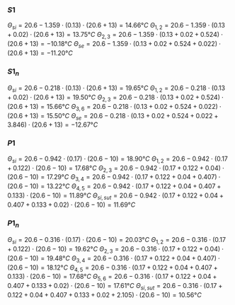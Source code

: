 ### $S1$
$\Theta_{si}=20.6-1.359\cdot\left( 0.13 \right)\cdot\left(20.6+13 \right)=14.66°C$
$\Theta_{1,2}=20.6-1.359\cdot\left( 0.13 + 0.02 \right)\cdot\left(20.6+13 \right)=13.75°C$
$\Theta_{2,3}=20.6-1.359\cdot\left( 0.13 + 0.02 + 0.524 \right)\cdot\left(20.6+13 \right)=-10.18°C$
$\Theta_{se}=20.6-1.359\cdot\left( 0.13 + 0.02 + 0.524 + 0.022\right)\cdot\left(20.6+13 \right)=-11.20°C$


### $S1_n$
$\Theta_{si}=20.6-0.218\cdot\left( 0.13 \right)\cdot\left(20.6+13 \right)=19.65°C$
$\Theta_{1,2}=20.6-0.218\cdot\left( 0.13 + 0.02 \right)\cdot\left(20.6+13 \right)=19.50°C$
$\Theta_{2,3}=20.6-0.218\cdot\left( 0.13 + 0.02 + 0.524 \right)\cdot\left(20.6+13 \right)=15.66°C$
$\Theta_{3,6}=20.6-0.218\cdot\left( 0.13 + 0.02 + 0.524 + 0.022\right)\cdot\left(20.6+13 \right)=15.50°C$
$\Theta_{se}=20.6-0.218\cdot\left( 0.13 + 0.02 + 0.524 + 0.022 + 3.846\right)\cdot\left(20.6+13 \right)=-12.67°C$


### $P1$
$\Theta_{si}=20.6-0.942\cdot\left( 0.17 \right)\cdot\left(20.6-10 \right)=18.90°C$
$\Theta_{1,2}=20.6-0.942\cdot\left( 0.17 + 0.122 \right)\cdot\left(20.6-10 \right)=17.68°C$
$\Theta_{2,3}=20.6-0.942\cdot\left( 0.17 + 0.122 + 0.04 \right)\cdot\left(20.6-10 \right)=17.29°C$
$\Theta_{3,4}=20.6-0.942\cdot\left( 0.17 + 0.122 + 0.04 + 0.407 \right)\cdot\left(20.6-10 \right)=13.22°C$
$\Theta_{4,5}=20.6-0.942\cdot\left( 0.17 + 0.122 + 0.04 + 0.407 + 0.133 \right)\cdot\left(20.6-10 \right)=11.89°C$
$\Theta_{si,sut}=20.6-0.942\cdot\left( 0.17 + 0.122 + 0.04 + 0.407 + 0.133 + 0.02\right)\cdot\left(20.6-10 \right)=11.69°C$

### $P1_{n}$
$\Theta_{si}=20.6-0.316\cdot\left( 0.17 \right)\cdot\left(20.6-10 \right)=20.03°C$
$\Theta_{1,2}=20.6-0.316\cdot\left( 0.17 + 0.122 \right)\cdot\left(20.6-10 \right)=19.62°C$
$\Theta_{2,3}=20.6-0.316\cdot\left( 0.17 + 0.122 + 0.04 \right)\cdot\left(20.6-10 \right)=19.48°C$
$\Theta_{3,4}=20.6-0.316\cdot\left( 0.17 + 0.122 + 0.04 + 0.407 \right)\cdot\left(20.6-10 \right)=18.12°C$
$\Theta_{4,5}=20.6-0.316\cdot\left( 0.17 + 0.122 + 0.04 + 0.407 + 0.133 \right)\cdot\left(20.6-10 \right)=17.68°C$
$\Theta_{5,6}=20.6-0.316\cdot\left( 0.17 + 0.122 + 0.04 + 0.407 + 0.133 + 0.02\right)\cdot\left(20.6-10 \right)=17.61°C$
$\Theta_{si,sut}=20.6-0.316\cdot\left( 0.17 + 0.122 + 0.04 + 0.407 + 0.133 + 0.02 + 2.105\right)\cdot\left(20.6-10 \right)=10.56°C$
